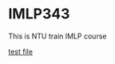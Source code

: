 # IMLP343
This is NTU train IMLP course

[test file](https://github.com/yanjhen/IMLP343/blob/main/Unit01_Crash%20Course%20on%20Python.ipynb)
